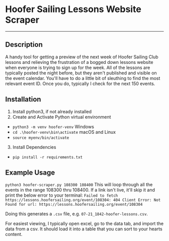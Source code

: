 # Hoofer Sailing Lessons Website Scraper
---
## Description
A handy tool for getting a preview of the next week of Hoofer Sailing Club lessons and relieving the frustration of a bogged down lessons website when everyone is trying to sign up for the week. 
All of the lessons are typically posted the night before, but they aren't published and visible on the event calendar. You'll have to do a little bit of sleuthing to find the most relevant event ID. Once you do, typically I check for the next 150 events. 

## Installation
1. Install python3, if not already installed
2. Create and Activate Python virtual environment
- `python3 -m venv hoofer-venv`
Windows
- `cd .\hoofer-venv\bin\activate`
macOS and Linux
- `source myenv/bin/activate`
3. Install Dependencies
- `pip install -r requirements.txt`

## Example Usage
`python3 hoofer-scraper.py 108300 108400`
This will loop through all the events in the range 108300 thru 108400. If a link isn't live, it'll skip it and print the below error to your terminal:
`Failed to fetch https://lessons.hoofersailing.org/event/108304: 404 Client Error: Not Found for url: https://lessons.hoofersailing.org/event/108304`

Doing this generates a `.csv` file, e.g. `07-21_1842-hoofer-lessons.csv`.

For easiest viewing, I typically open excel, go to the data tab, and import the data from a csv. It should load it into a table that you can sort to your hearts content.
